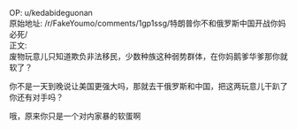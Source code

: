 
OP: u/kedabideguonan  
原始地址: /r/FakeYoumo/comments/1gp1ssg/特朗普你不和俄罗斯中国开战你妈必死/  
正文:  
废物玩意儿只知道欺负非法移民，少数种族这种弱势群体，在你妈鹅爹华爹那你就软了？

你不是一天到晚说让美国更强大吗，那就去干俄罗斯和中国，把这两玩意儿干趴了你还有对手吗？

哦，原来你只是一个对内家暴的软蛋啊
